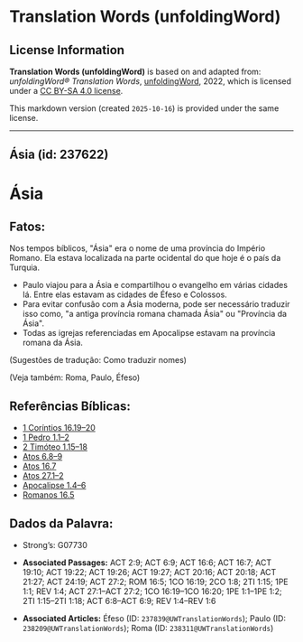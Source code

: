 # Translation Words (unfoldingWord)

## License Information

**Translation Words (unfoldingWord)** is based on and adapted from: _unfoldingWord® Translation Words_, [unfoldingWord](https://unfoldingword.org/utw), 2022, which is licensed under a [CC BY-SA 4.0 license](https://creativecommons.org/licenses/by-sa/4.0/legalcode.en).

This markdown version (created `2025-10-16`) is provided under the same license.



--------------------------------

## Ásia (id: 237622)

Ásia
====

Fatos:
------

Nos tempos bíblicos, "Ásia" era o nome de uma província do Império Romano. Ela estava localizada na parte ocidental do que hoje é o país da Turquia.

* Paulo viajou para a Ásia e compartilhou o evangelho em várias cidades lá. Entre elas estavam as cidades de Éfeso e Colossos.
* Para evitar confusão com a Ásia moderna, pode ser necessário traduzir isso como, "a antiga província romana chamada Ásia" ou "Província da Ásia".
* Todas as igrejas referenciadas em Apocalipse estavam na província romana da Ásia.

(Sugestões de tradução: Como traduzir nomes)

(Veja também: Roma, Paulo, Éfeso)

Referências Bíblicas:
---------------------

* [1 Coríntios 16\.19–20](https://ref.ly/1Cor16:19-1Cor16:20)
* [1 Pedro 1\.1–2](https://ref.ly/1Pet1:1-1Pet1:2)
* [2 Timóteo 1\.15–18](https://ref.ly/2Tim1:15-2Tim1:18)
* [Atos 6\.8–9](https://ref.ly/Acts6:8-Acts6:9)
* [Atos 16\.7](https://ref.ly/Acts16:7)
* [Atos 27\.1–2](https://ref.ly/Acts27:1-Acts27:2)
* [Apocalipse 1\.4–6](https://ref.ly/Rev1:4-Rev1:6)
* [Romanos 16\.5](https://ref.ly/Rom16:5)

Dados da Palavra:
-----------------

* Strong’s: G07730

* **Associated Passages:** ACT 2:9; ACT 6:9; ACT 16:6; ACT 16:7; ACT 19:10; ACT 19:22; ACT 19:26; ACT 19:27; ACT 20:16; ACT 20:18; ACT 21:27; ACT 24:19; ACT 27:2; ROM 16:5; 1CO 16:19; 2CO 1:8; 2TI 1:15; 1PE 1:1; REV 1:4; ACT 27:1–ACT 27:2; 1CO 16:19–1CO 16:20; 1PE 1:1–1PE 1:2; 2TI 1:15–2TI 1:18; ACT 6:8–ACT 6:9; REV 1:4–REV 1:6
* **Associated Articles:** Éfeso (ID: `237839@UWTranslationWords`); Paulo (ID: `238209@UWTranslationWords`); Roma (ID: `238311@UWTranslationWords`)

